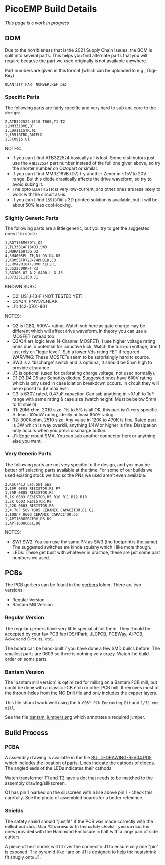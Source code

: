 # PicoEMP Build Details

*This page is a work in progress*

## BOM

Due to the horribleness that is the 2021 Supply Chain Issues, the BOM is split into several parts.
This helps you find alternate parts that you will require because the part we used originally is
not available anywhere.

Part numbers are given in this format (which can be uploaded to e.g., Digi-Key)
```
QUANTITY,PART NUMBER,REF DES
```

### Specific Parts

The following parts are fairly specific and very hard to sub and core to the design:

```
2,ATB322524-0110-T000,T1 T2
1,MM3Z18VB,D7
1,LDA111STR,Q1
1,1551BTRD,SHIELD
1,SC0915,U1
```

NOTES:
* If you can't find ATB322524 basically all is lost. Some distributors just use the `ATB322524` part
number instead of the full one given above, so try the shorter number on Octopart or similar.
* If you can't find MM3Z18VB (D7) try another Zener in ~15V to 20V range. But this diode drastically
affects the drive waveform, so try to avoid subing it.
* The opto LDA111STR is very low-current, and other ones are less likely to work with
the circuit as-is.
* If you can't find `1551BTRD` a 3D printed solution is available, but it will be about
50% less cool-looking.

### Slightly Generic Parts

The following parts are a little generic, but you try to get the suggested ones if in stock:

```
1,RGT16BM65DTL,Q2
1,TL3301AF160QJ,SW3
1,MURA160T3G,D2
4,SM4005PL-TP,D1 D3 D4 D5
1,KRM55TR72J474MH01K,C3
1,CRMA2010AF20M0FKEF,R1
1,3522300KFT,R3
1,BG306-02-A-2-0400-L-G,J3
1,0732511150,J1
```

KNOWN SUBS:
* D2: US1J-13-F (NOT TESTED YET)
* Q3/Q4: PMV37ENEAR
* J1: 142-0701-801

NOTES:
* Q2 is IGBQ, 500V+ rating. Watch sub here as gate charge may be different which will affect drive
  waveform. In theory you can use a MOSFET instead too.
* Q3/Q4 are logic level N-Channel MOSFETs, I use higher voltage rating ones due to potential for inductive kick.
  Watch the turn-on voltage, don't just rely on "logic level". Sub a lower Vds rating FET if required.
  *WARNING*: These MOSFETs seem to be surprisingly hard to source.
* SW3 is a 'discharge' switch and is optional, it should be 5mm high to provide clearance.
* J3 is optional (used for calibrating charge voltage, not used normally).
* D1 D3 D4 D5 are Schottky diodes. Suggested ones have 600V rating which is only used in case iolation
breakdown occurs. In circuit they will be exposed to 4V max ever.
* C3 is 630V rated, 0.47uF capacitor. Can sub anything in ~0.1uF to 1uF range with same rating & case size
  (watch height! Must be below 5mm to fit shield).
* R1: 20M-ohm, 2010 size. 1% to 5% is all OK, this part isn't very specific. At least 100mW rating, ideally
  at least 500V rating.
* R2: 300K-ohm, 2510 size. Any value in 120K to 470K is fine. Rated part is 3W which is way overkill, anything 1/4W
  or higher is fine. Dissipation only occurs when you press discharge button.
* J1: Edge mount SMA. You can sub another connector here or anything else you want.

### Very Generic Parts

The following parts are not very specific to the design, and you may be better off selecting parts available
at the time. For some of our builds we used existing stock we had so the PNs we used aren't even available.

```
2,KSC741J LFS,SW1 SW2
2,10R 0603 RESISTOR,R3 R7
1,75R 0805 RESISTOR,R4
5,1K 0603 RESISTOR,R5 R10 R11 R12 R13
1,2K 0603 RESISTOR,R9
1,22K 0603 RESISTOR,R6
2,4.7uF 50V 0805 CERAMIC CAPACITOR,C1 C2
1,100nF 0603 CERAMIC CAPACITOR,C5
1,APT1608SRCPRV,D6 D9
1,APT1608CGCK,D8
```

NOTES:
* SW1 SW2: You can use the same PN as SW3 (the footprint is the same). The suggested switches are kinda
  squishy which I like more though.
* LEDs: These get built with whatever in practice, these are just some part numbers we used.

## PCBs

The PCB gerbers can be found in the [gerbers](gerbers) folder. There are two versions:

* Regular Version
* Bantam Mill Version

### Regular Version

The regular gerbers have very little special about them. They should be accepted by your fav
PCB fab (OSHPark, JLCPCB, PCBWay, AllPCB, Advanced Circuits, etc).

The board can be hand-built if you have done a few SMD builds before. The smallest parts are 0603
so there is nothing very crazy. Watch the build order on some parts.

### Bantam Version

The 'bantam mill version' is optimized for milling on a Bantam PCB mill, but could be done with
a classic PCB etch or other PCB mill. It removes most of the throuh-holes from the NC-Drill file
and only includes the copper layers.

This file should work well using the `0.005" PCB Engraving Bit` and `1/32 end mill`.

See the file [bantam_jumpers.png](gerbers/rev04_img/bantam_jumpers.png) which annotates a required jumper.

## Build Process

### PCBA

A assembly drawing is available in the file [BUILD-DRAWING-REV04.PDF](BUILD-DRAWING-REV04.PDF)
which includes the location of parts. Lines indicate the cathods of dioeds. The angled ends of
the LEDs indicates their cathods.

Watch transformer T1 and T2 have a dot that needs to be matched to the assembly drawing/silkscreen.

Q1 has pin 1 marked on the silkscreen with a line above pin 1 - check this carefully. See the photo
of assembled boards for a better reference.

### Shields

The safety shield should "just fit" if the PCB was made correctly with the milled out slots. Use
#2 screws to fit the safety shield - you can cut the ones provided with the Hammond Enclosure in
half with a large pair of side cutters.

A piece of heat shrink will fit over the connector J1 to ensure only one "pin" is exposed. The
pyramid-like flare on J1 is designed to help the heatshrink fit snugly onto J1.